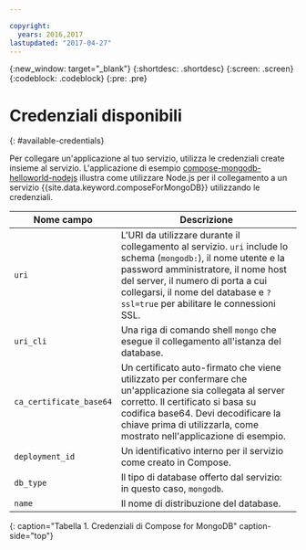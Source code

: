 ```yaml
---

copyright:
  years: 2016,2017
lastupdated: "2017-04-27"
---
```


{:new_window: target="_blank"}
{:shortdesc: .shortdesc}
{:screen: .screen}
{:codeblock: .codeblock}
{:pre: .pre}

# Credenziali disponibili
{: #available-credentials}

Per collegare un'applicazione al tuo servizio, utilizza le credenziali create insieme al servizio. L'applicazione di esempio [compose-mongodb-helloworld-nodejs](https://github.com/IBM-Bluemix/compose-mongodb-helloworld-nodejs) illustra come utilizzare Node.js per il collegamento a un servizio {{site.data.keyword.composeForMongoDB}} utilizzando le credenziali.

Nome campo|Descrizione
----------|-----------
`uri`|L'URI da utilizzare durante il collegamento al servizio. `uri` include lo schema (`mongodb:`), il nome utente e la password amministratore, il nome host del server, il numero di porta a cui collegarsi, il nome del database e `?ssl=true` per abilitare le connessioni SSL.
`uri_cli`|Una riga di comando shell `mongo` che esegue il collegamento all'istanza del database.
`ca_certificate_base64`|Un certificato auto-firmato che viene utilizzato per confermare che un'applicazione sia collegata al server corretto. Il certificato si basa su codifica base64. Devi decodificare la chiave prima di utilizzarla, come mostrato nell'applicazione di esempio.
`deployment_id`|Un identificativo interno per il servizio come creato in Compose.
`db_type`|Il tipo di database offerto dal servizio: in questo caso, `mongodb`.
`name`|Il nome di distribuzione del database.
{: caption="Tabella 1. Credenziali di Compose for MongoDB" caption-side="top"}
